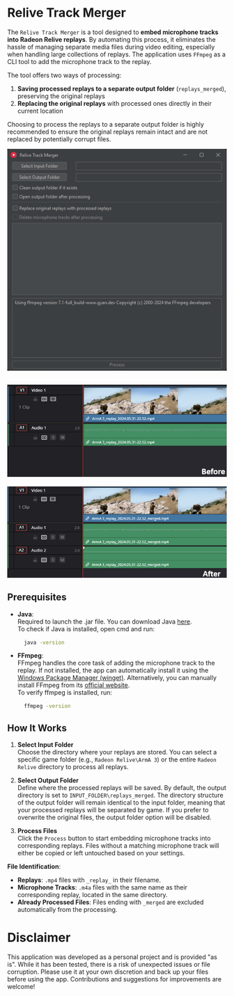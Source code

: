 # Relive Track Merger

The `Relive Track Merger` is a tool designed to **embed microphone tracks into Radeon Relive replays**.
By automating this process, it eliminates the hassle of managing separate media files during video editing,
especially when handling large collections of replays. The application uses `FFmpeg` as a CLI tool to add the microphone track to the replay.

The tool offers two ways of processing: 

1. **Saving processed replays to a separate output folder** (`replays_merged`), preserving the original replays
2. **Replacing the original replays** with processed ones directly in their current location

Choosing to process the replays to a separate output folder is highly recommended to
ensure the original replays remain intact and are not replaced by potentially corrupt files.


![](docs/img1.png)

![](docs/img2.png)
-
![](docs/img3.png)

## Prerequisites

- **Java**:  
  Required to launch the .jar file. You can download Java [here](https://www.java.com/download/ie_manual.jsp). <br>
  To check if Java is installed, open cmd and run:
    ```bash
      java -version
    ```

- **FFmpeg**:  
  FFmpeg handles the core task of adding the microphone track to the replay. If not installed, the app can automatically install it using
  the [Windows Package Manager (winget)](https://learn.microsoft.com/en-us/windows/package-manager/winget).
  Alternatively, you can manually install FFmpeg from its [official website](https://ffmpeg.org/download.html). <br>
  To verify ffmpeg is installed, run:
    ```bash
      ffmpeg -version
    ```
## How It Works

1. **Select Input Folder** <br>
   Choose the directory where your replays are stored. You can select a specific game folder (e.g.,
   `Radeon Relive\ArmA 3`) or the entire `Radeon Relive` directory to process all replays.

2. **Select Output Folder** <br>
   Define where the processed replays will be saved. By default, the output directory is set to
   `INPUT_FOLDER\replays_merged`. The directory structure of the output folder will remain identical to the input folder, meaning that your processed replays will be separated by game.
   If you prefer to overwrite the original files, the output folder option will be disabled.

3. **Process Files** <br>
   Click the `Process` button to start embedding microphone tracks into corresponding replays. Files without a matching
   microphone track will either be copied or left untouched based on your settings.

**File Identification**:

- **Replays**: `.mp4` files with `_replay_` in their filename.
- **Microphone Tracks**: `.m4a` files with the same name as their corresponding replay, located in the same directory.
- **Already Processed Files**: Files ending with `_merged` are excluded automatically from the processing.

# Disclaimer

This application was developed as a personal project and is provided "as is".
While it has been tested, there is a risk of unexpected issues or file corruption.
Please use it at your own discretion and back up your files before using the app.
Contributions and suggestions for improvements are welcome!